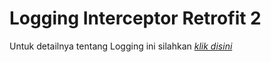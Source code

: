 # Logging Interceptor Retrofit 2

Untuk detailnya tentang Logging ini silahkan <a href="https://goo.gl/tkA7GJ"> <i>klik disini</i> </a>
